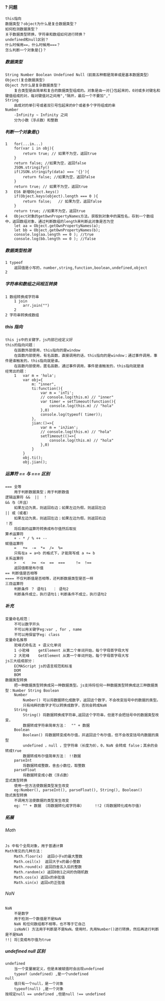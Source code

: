#### ? 问题
    this指向
    数据类型？object为什么是复合数据类型？
    如何检测数据类型？
    关于数据类型转换，字符串和数组如何进行转换？
    undefined和null区别？
    什么时候用==，什么时候用===？
    怎么判断一个对象是{}？ 

##### 数据类型
    String Number Boolean Undefined Null（前面五种都是简单或是基本数据类型） Object(复合数据类型)
    Object 为什么是复杂数据类型？
        复合类型是由简单和复合的数据类型组成的。对象是由一对{}包起来的，0对或多对键名和键值组成的对，每对键值对之间用","隔开，最后一个不要加","
    String
        由成对的单引号或者双引号包起来的0个或者多个字符组成的串
    Number 
        -Infinity ~ Infinity 之间
        分为小数（浮点数）和整数
##### 判断一个对象是{}
    1   for(...in...)
        for(var i in obj){
            return true; // 如果不为空，返回true
        } 
        return false; //如果为空，返回false
        JSON.stringify()
        if(JSON.stringify(data) === '{}'){
            return false; //如果为空，返回false
        }
        return true; // 如果不为空，返回true
    3   ES6 新增Object.keys()
        if(Object.keys(object).length === 0 ){
            return false;   // 如果为空，返回false
        }
        return true; //如果不为空，返回true
    4   Object对象的getOwnPropertyNames方法，获取到对象中的属性名，存到一个数组中，返回数组对象，通过判断数组的length来判断此对象是否为空
        let aa = Object.getOwnPropertyNames(a);
        let bb = Object.getOwnPropertyNames(b);
        console.log(aa.length == 0 ); //true 
        console.log(bb.length == 0 ); //false



##### 数据类型检测
    1 typeof 
        返回值是小写的，number,string,function,boolean,undefined,object
    2 
##### 字符串和数组之间相互转换
    1 数组转换成字符串
        1 join
            arr.join("")
        2 
    2 字符串转换成数组
        

##### this 指向
    this js中的关键字，js内部已经定义好
    this的指向问题：
        在函数外部使用，this指向的是window
        在函数内部使用，有名函数，直接调用的话，this指向的是window；通过事件调用，事件是谁触发的，this指向就是谁。
        在函数内部使用，匿名函数，通过事件调用，事件是谁触发的，this指向就是谁
    经常出的题：
        1   var m = 'hola';
            var obj={
                m: "inner",
                ti:function(){
                    var m = 'inTi';
                    // console.log(this.m) // "inner"
                    var timer = setTimeout(function(){
                        console.log(this.m) // "hola"
                    },0)
                    console.log(typeof( timer));
                },
                jian:()=>{
                    var m = 'inJian';
                    // console.log(this.m) // "hola"
                    setTimeout(()=>{
                        console.log(this.m) // "hola"
                    },0)
                }
            }
            obj.ti();
            obj.jian();
##### 运算符 == 与 === 区别
    === 全等
        用于判断数据类型；用于判断数值
    逻辑运算符 &&  ||  ！
    && 与（并且）
        如果左边为真，则返回右边；如果左边为假，则返回左边
    || 或（或者）
        如果左边为真，则返回左边；如果左边为假，则返回右边
    ！否
        将后面的运算符转换成布尔值然后取反
    算术运算符
        + - * / % ++ --
    赋值运算符
        =   +=  -=  *=  /=  %=
        只有在a = a+b 的格式下，才能简写成 a += b
    关系运算符
        >   <   >=  <=  ==  ===     !=  !==
        返回值都是布尔值
    == 判断值是否相等
    ==== 不仅判断值是否相等，还判断数据类型是否一样
    三目运算符
        判断条件 ？ 语句1   ： 语句2
        判断条件成立，执行语句1；判断条件不成立，执行语句2
    
    

##### 补充
    变量命名规范：
        不可以数字开头
        不可以用关键字eg:var , for , name
        不可以用保留字eg: class
    变量命名推荐
        驼峰式命名法 + 语义化单词
        1 小驼峰    getElement 从第二个单词开始，每个字母首字母大写
        2 大驼峰    GetElement 从第一个单词开始，每个字母首字母大写
    js三大组成部分：
        ECMAScript js的语言规范和标准
        DOM
        BOM
    数据类型转换
        把一种数据类型转换成另一种数据类型。js支持将任何一种数据类型转换成这三种数据类型：Number String Boolean
        Number
            Number() 可以将数据转化成数字，返回这个数字，不会改变括号中的数据的类型。
            只有纯粹的数字才可以转换成数字，否则会转成NaN
        String 
            String() 将数据转换成字符串,返回这个字符串，但是不会把括号中的数据类型改变，
            数据转成字符串简单方法：  "" + 数据
        Boolean
            Boolean() 将数据转变成布尔值，并返回这个布尔值，但不会改变括号内数据的类型
            undefined ，null ，空字符串（长度为0），0，NaN 会转成 false；其余的会转成true
            数据转成布尔值简单方法： !!数据
        parseInt 
            将数据转成整数，舍去小数位，取整数
        parseFloat
            将数据转变成小数（浮点数）
    显式类型转换
        使用一些方法使数据类型发生改变
        eg:Number(), parseInt(), parseFloat(), String(), Boolean()
    隐式类型转换
        不调用方法使数据的类型发生改变
        eg: "" + 数据 （将数据转化成字符串）     !!2 (将数据转化成布尔值)
##### 拓展
###### Math
    Js 中有个全局对象，用于普通计算
    Math常见的几种方法：
        Math.floor(x)  返回小于x的最大整数
        Math.ceil(x)  返回大于x的最小整数
        Math.round(x) 返回四舍五入后的整数
        Math.random(x) 返回0到1之间的伪随机数
        Math.cos(x) 返回x的余弦值
        Math.sin(x) 返回x的正弦值

###### NaN
    NaN 
        不是数字
        用于检测一个数值是不是NaN
        NaN 和任何数组都不相等，也不等于它自己
        isNaN() 方法用于判断是不是NaN。使用时，先用Number()进行转换，然后再进行判断是不是NaN
    !!| 将|变成布尔值为true

##### undefined null 区别
    undefined
        当一个变量被定义，但是未被赋值时会出现undefined
        typeof（undefined) ,是一个undefined
    null
        值只有一个null，是一个对象
        typeof(null) ,是一个对象
    按规定null == undefined ,但是null !== undefined
